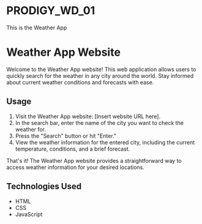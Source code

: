 # PRODIGY_WD_01

This is the Weather App

# Weather App Website

Welcome to the Weather App website! This web application allows users to quickly search for the weather in any city around the world. Stay informed about current weather conditions and forecasts with ease.

## Usage

1. Visit the Weather App website: [Insert website URL here].
2. In the search bar, enter the name of the city you want to check the weather for.
3. Press the "Search" button or hit "Enter."
4. View the weather information for the entered city, including the current temperature, conditions, and a brief forecast.

That's it! The Weather App website provides a straightforward way to access weather information for your desired locations.

## Technologies Used

- HTML
- CSS
- JavaScript

